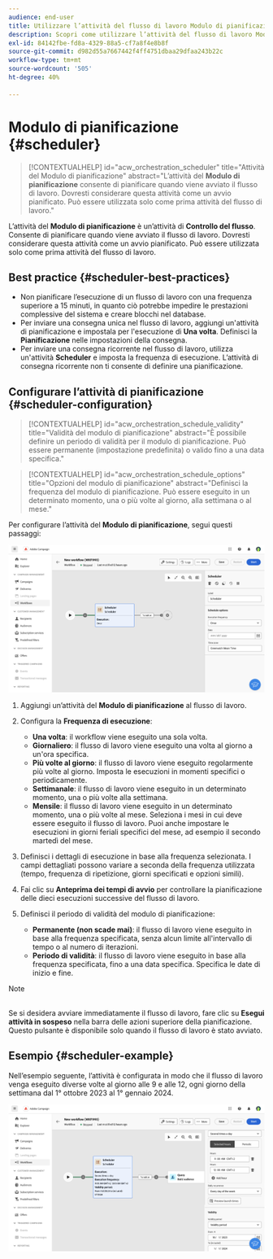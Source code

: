```yaml
---
audience: end-user
title: Utilizzare l’attività del flusso di lavoro Modulo di pianificazione
description: Scopri come utilizzare l’attività del flusso di lavoro Modulo di pianificazione
exl-id: 84142fbe-fd8a-4329-88a5-cf7a8f4e8b8f
source-git-commit: d982d55a7667442f4ff4751dbaa29dfaa243b22c
workflow-type: tm+mt
source-wordcount: '505'
ht-degree: 40%

---
```


# Modulo di pianificazione {#scheduler}

>[!CONTEXTUALHELP]
>id="acw_orchestration_scheduler"
>title="Attività del Modulo di pianificazione"
>abstract="L’attività del **Modulo di pianificazione** consente di pianificare quando viene avviato il flusso di lavoro. Dovresti considerare questa attività come un avvio pianificato. Può essere utilizzata solo come prima attività del flusso di lavoro."

L’attività del **Modulo di pianificazione** è un’attività di **Controllo del flusso**. Consente di pianificare quando viene avviato il flusso di lavoro. Dovresti considerare questa attività come un avvio pianificato. Può essere utilizzata solo come prima attività del flusso di lavoro.

## Best practice {#scheduler-best-practices}

* Non pianificare l’esecuzione di un flusso di lavoro con una frequenza superiore a 15 minuti, in quanto ciò potrebbe impedire le prestazioni complessive del sistema e creare blocchi nel database.
* Per inviare una consegna unica nel flusso di lavoro, aggiungi un&#39;attività di pianificazione e impostala per l&#39;esecuzione di **Una volta**. Definisci la **Pianificazione** nelle impostazioni della consegna.
* Per inviare una consegna ricorrente nel flusso di lavoro, utilizza un&#39;attività **Scheduler** e imposta la frequenza di esecuzione. L’attività di consegna ricorrente non ti consente di definire una pianificazione.

## Configurare l’attività di pianificazione {#scheduler-configuration}

>[!CONTEXTUALHELP]
>id="acw_orchestration_schedule_validity"
>title="Validità del modulo di pianificazione"
>abstract="È possibile definire un periodo di validità per il modulo di pianificazione. Può essere permanente (impostazione predefinita) o valido fino a una data specifica."

>[!CONTEXTUALHELP]
>id="acw_orchestration_schedule_options"
>title="Opzioni del modulo di pianificazione"
>abstract="Definisci la frequenza del modulo di pianificazione. Può essere eseguito in un determinato momento, una o più volte al giorno, alla settimana o al mese."

Per configurare l’attività del **Modulo di pianificazione**, segui questi passaggi:

![Interfaccia di configurazione attività modulo di pianificazione](../assets/workflow-scheduler.png)

1. Aggiungi un’attività del **Modulo di pianificazione** al flusso di lavoro.

1. Configura la **Frequenza di esecuzione**:

   * **Una volta**: il workflow viene eseguito una sola volta.
   * **Giornaliero**: il flusso di lavoro viene eseguito una volta al giorno a un&#39;ora specifica.
   * **Più volte al giorno**: il flusso di lavoro viene eseguito regolarmente più volte al giorno. Imposta le esecuzioni in momenti specifici o periodicamente.
   * **Settimanale**: il flusso di lavoro viene eseguito in un determinato momento, una o più volte alla settimana.
   * **Mensile**: il flusso di lavoro viene eseguito in un determinato momento, una o più volte al mese. Seleziona i mesi in cui deve essere eseguito il flusso di lavoro. Puoi anche impostare le esecuzioni in giorni feriali specifici del mese, ad esempio il secondo martedì del mese.

1. Definisci i dettagli di esecuzione in base alla frequenza selezionata. I campi dettagliati possono variare a seconda della frequenza utilizzata (tempo, frequenza di ripetizione, giorni specificati e opzioni simili).

1. Fai clic su **Anteprima dei tempi di avvio** per controllare la pianificazione delle dieci esecuzioni successive del flusso di lavoro.

1. Definisci il periodo di validità del modulo di pianificazione:

   * **Permanente (non scade mai)**: il flusso di lavoro viene eseguito in base alla frequenza specificata, senza alcun limite all&#39;intervallo di tempo o al numero di iterazioni.
   * **Periodo di validità**: il flusso di lavoro viene eseguito in base alla frequenza specificata, fino a una data specifica. Specifica le date di inizio e fine.

>[!NOTE]
>\
>Se si desidera avviare immediatamente il flusso di lavoro, fare clic su **Esegui attività in sospeso** nella barra delle azioni superiore della pianificazione. Questo pulsante è disponibile solo quando il flusso di lavoro è stato avviato.

## Esempio {#scheduler-example}

Nell’esempio seguente, l’attività è configurata in modo che il flusso di lavoro venga eseguito diverse volte al giorno alle 9 e alle 12, ogni giorno della settimana dal 1° ottobre 2023 al 1° gennaio 2024.

![Configurazione esempio attività modulo di pianificazione](../assets/workflow-scheduler2.png)